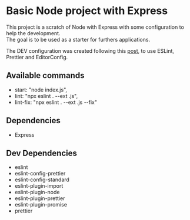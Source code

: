 # Basic Node project with Express

This project is a scratch of Node with Express with some configuration to help the development.\
The goal is to be used as a starter for furthers applications.

The DEV configuration was created following this [post](https://blog.theodo.com/2019/08/why-you-should-use-eslint-prettier-and-editorconfig-together/), to use ESLint, Prettier and EditorConfig.

## Available commands
* start: "node index.js",
* lint: "npx eslint . --ext .js",
* lint-fix: "npx eslint . --ext .js --fix"

## Dependencies
* Express

## Dev Dependencies
* eslint 
* eslint-config-prettier 
* eslint-config-standard 
* eslint-plugin-import 
* eslint-plugin-node 
* eslint-plugin-prettier 
* eslint-plugin-promise 
* prettier